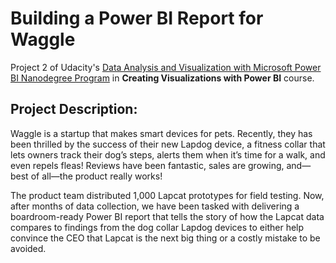 # **Building a Power BI Report for Waggle**

Project 2 of Udacity's [Data Analysis and Visualization with Microsoft Power BI Nanodegree Program](https://www.udacity.com/course/data-analysis-and-visualization-with-power-BI-nanodegree--nd331)
in **Creating Visualizations with Power BI** course.

## Project Description:
Waggle is a startup that makes smart devices for pets. Recently, they has been thrilled by the success of their new Lapdog device, a fitness collar that lets owners track their dog’s steps, alerts them when it’s time for a walk, and even repels fleas! Reviews have been fantastic, sales are growing, and—best of all—the product really works! 

The product team distributed 1,000 Lapcat prototypes for field testing. Now, after months of data collection, we have been tasked with delivering a boardroom-ready Power BI report that tells the story of how the Lapcat data compares to findings from the dog collar Lapdog devices to either help convince the CEO that Lapcat is the next big thing or a costly mistake to be avoided.
